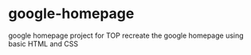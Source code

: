 # google-homepage
google homepage project for TOP
recreate the google homepage using basic HTML and CSS
